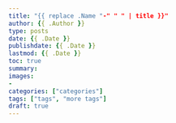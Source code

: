 ```yaml
---
title: "{{ replace .Name "-" " " | title }}"
author: {{ .Author }}
type: posts
date: {{ .Date }}
publishdate: {{ .Date }}
lastmod: {{ .Date }}
toc: true
summary: 
images:
- 
categories: ["categories"]
tags: ["tags", "more tags"]
draft: true
---
```



